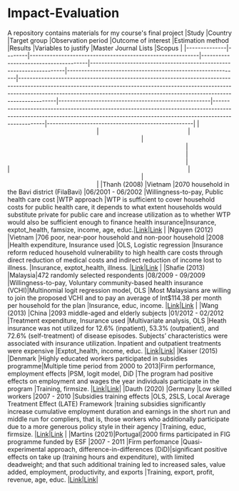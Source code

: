 # Impact-Evaluation
A repository contains materials for my course's final project
|Study         |Country |Target group                                               |Observation period                    |Outcome of interest                                                  |Estimation method                                           |Results                                                                                                                                                                                                                                                |Variables to justify                                 |Master Journal Lists                                                                                                                                                           |Scopus                                             |
|--------------|--------|-----------------------------------------------------------|--------------------------------------|---------------------------------------------------------------------|------------------------------------------------------------|-------------------------------------------------------------------------------------------------------------------------------------------------------------------------------------------------------------------------------------------------------|-----------------------------------------------------|-------------------------------------------------------------------------------------------------------------------------------------------------------------------------------|---------------------------------------------------|
|<img width=200/>|<img width=200/>|<img width=300/>|<img width=400/>|<img width=400/>|<img width=400/>|<img width=900/>|<img width=400/>|<img width=300/>|<img width=200/>|
|Thanh (2008)  |Vietnam |2070 household in the Bavi district (FilaBavi)          |06/2001 - 06/2002                     |Willingness-to-pay, Public health care cost                          |WTP approach                                                |WTP is sufficient to cover household costs for public health care, it depends to what extent households would substitute private for public care and increase utilization as to whether WTP would also be sufficient enough to finance health insurance|Insurance, exptot_health, famsize, income, age, educ.|[Link](https://mjl.clarivate.com/search-results?issn=1478-7547&hide_exact_match_fl=true&utm_source=mjl&utm_medium=share-by-link&utm_campaign=search-results-share-this-journal)|[Link](https://www.scopus.com/sourceid/12788)      |
|Nguyen (2012) |Vietnam |706 poor, near-poor household and non-poor household       |2008                                  |Health expenditure, Insurance used                                   |OLS, Logistic regression                                    |Insurance reform reduced household vulnerability to high health care costs through direct reduction of medical costs and indirect reduction of income lost to illness.                                                                                 |Insurance, exptot_health, illness.                   |[Link](https://mjl.clarivate.com/search-results?issn=0090-0036&hide_exact_match_fl=true&utm_source=mjl&utm_medium=share-by-link&utm_campaign=search-results-share-this-journal)|[Link](https://www.scopus.com/sourceid/19561)      |
|Shafie (2013) |Malaysia|472 randomly selected respondents                          |08/2009 - 09/2009                     |Willingness-to-pay, Voluntary community-based health insurance (VCHI)|Multinomial logit regression model, OLS                     |Most Malaysians are willing to join the proposed VCHI and to pay an average of Int$114.38 per month per household for the plan                                                                                                                         |Insurance, educ, income.                             |[Link](https://mjl.clarivate.com/search-results?issn=0277-9536&hide_exact_match_fl=true&utm_source=mjl&utm_medium=share-by-link&utm_campaign=search-results-share-this-journal)|[Link](https://www.scopus.com/sourceid/18983)      |
|Wang (2013)   |China   |2093 middle-aged and elderly subjects                      |01/2012 - 02/2012                     |Treatment expenditure, Insurance used                                |Multivariate analysis, OLS                                  |Heath insurance was not utilized for 12.6% (inpatient), 53.3% (outpatient), and 72.6% (self-treatment) of disease episodes. Subjects’ characteristics were associated with insurance utilization. Inpatient and outpatient treatments were expensive   |Exptot_health, income, educ.                         |[Link](https://mjl.clarivate.com/search-results?issn=1932-6203&hide_exact_match_fl=true&utm_source=mjl&utm_medium=share-by-link&utm_campaign=search-results-share-this-journal)|[Link](https://www.scopus.com/sourceid/10600153309)|
|Kaiser (2015) |Denmark |Highly educated workers participated in subsidies programme|Multiple time period from 2000 to 2013|Firm performance, employment effects                                 |PSM, logit model, DiD                                       |The program had positive effects on employment and wages the year individuals participate in the program                                                                                                                                               |Training, firmsize.                                  |[Link](https://mjl.clarivate.com/search-results?issn=2193-9004&hide_exact_match_fl=true&utm_source=mjl&utm_medium=share-by-link&utm_campaign=search-results-share-this-journal)|[Link](https://www.scopus.com/sourceid/21100775627)|
|Dauth (2020)  |Germany |Low skilled workers                                        |2007 - 2010                           |Subsidies training effects                                           |OLS, 2SLS, Local Average Treatment Effect (LATE) Framework  |training subsidies significantly increase cumulative employment duration and earnings in the short run and middle run for compliers, that is, those workers who additionally participate due to a more generous policy style in their agency           |Training, educ, firmsize.                            |[Link](https://mjl.clarivate.com/search-results?issn=0019-7939&hide_exact_match_fl=true&utm_source=mjl&utm_medium=share-by-link&utm_campaign=search-results-share-this-journal)|[Link](https://www.scopus.com/sourceid/19680)      |
|Martins (2021)|Portugal|2000 firms participated in FIG programme funded by ESF     |2007 - 2011                           |Firm perfomance                                                      |Quasi-experimental approach, difference-in-differences (DiD)|significant positive effects on take up (training hours and expenditure), with limited deadweight; and that such additional training led to increased sales, value added, employment, productivity, and exports                                        |Training, export, profit, revenue, age, educ.        |[Link](https://mjl.clarivate.com/search-results?issn=2193-9004&hide_exact_match_fl=true&utm_source=mjl&utm_medium=share-by-link&utm_campaign=search-results-share-this-journal)|[Link](https://www.scopus.com/sourceid/21100775627)|
